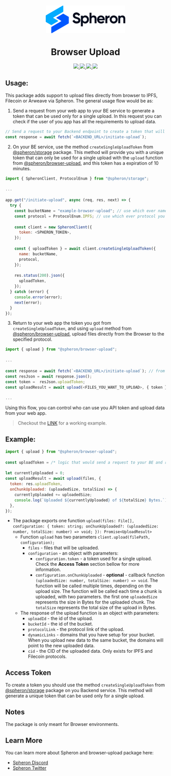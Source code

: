 <p align="center">
  <picture>
    <source media="(prefers-color-scheme: dark)" srcset="https://github.com/spheronFdn/sdk/blob/main/.github/assets/spheron-logo-dark.svg">
    <source media="(prefers-color-scheme: light)" srcset="https://github.com/spheronFdn/sdk/blob/main/.github/assets/spheron-logo.svg">
    <img alt="Spheron" src="https://github.com/spheronFdn/sdk/blob/main/.github/assets/spheron-logo.svg" width="250">
  </picture>
</p>

<h1 align="center">Browser Upload</h1>

<p align="center">  
  <a href="https://www.npmjs.com/package/@spheron/storage" target="_blank" rel="noreferrer">
    <img src="https://img.shields.io/static/v1?label=npm&message=v1.0.5&color=green" />
  </a>
  <a href="https://github.com/spheronFdn/sdk/blob/main/LICENSE" target="_blank" rel="noreferrer">
    <img src="https://img.shields.io/static/v1?label=license&message=Apache%202.0&color=red" />
  </a>
  <a href="https://discord.com/invite/ahxuCtm" target="_blank" rel="noreferrer">
    <img src="https://img.shields.io/static/v1?label=community&message=discord&color=blue" />
  </a>
  <a href="https://twitter.com/SpheronFdn" target="_blank" rel="noreferrer">
    <img src="https://img.shields.io/twitter/url/https/twitter.com/cloudposse.svg?style=social&label=Follow%20%40SpheronFdn" />
  </a>
</p>

## Usage:

This package adds support to upload files directly from browser to IPFS, Filecoin or Arweave via Spheron.
The general usage flow would be as:

1. Send a request from your web app to your BE service to generate a token that can be used only for a single upload. In this request you can check if the user of you app has all the requirements to upload data.

```js
// Send a request to your Backend endpoint to create a token that will be used with the @spheron/browser-upload
const response = await fetch(`<BACKEND_URL>/initiate-upload`);
```

2. On your BE service, use the method `createSingleUploadToken` from [@spheron/storage](https://www.npmjs.com/package/@spheron/storage) package. This method will provide you with a unique token that can only be used for a single upload with the `upload` function from [@spheron/browser-upload](https://www.npmjs.com/package/@spheron/browser-upload), and this token has a expiration of 10 minutes.

```js
import { SpheronClient, ProtocolEnum } from "@spheron/storage";

...

app.get("/initiate-upload", async (req, res, next) => {
  try {
    const bucketName = "example-browser-upload"; // use which ever name you prefer
    const protocol = ProtocolEnum.IPFS; // use which ever protocol you prefer

    const client = new SpheronClient({
      token: <SPHERON_TOKEN>,
    });

    const { uploadToken } = await client.createSingleUploadToken({
      name: bucketName,
      protocol,
    });

    res.status(200).json({
      uploadToken,
    });
  } catch (error) {
    console.error(error);
    next(error);
  }
});
```

3. Return to your web app the token you got from `createSingleUploadToken`, and using `upload` method from [@spheron/browser-upload](https://www.npmjs.com/package/@spheron/browser-upload), upload files directly from the Browser to the specified protocol.

```js
import { upload } from "@spheron/browser-upload";

...

const response = await fetch(`<BACKEND_URL>/initiate-upload`); // from step 1
const resJson = await response.json();
const token =  resJson.uploadToken;
const uploadResult = await upload(<FILES_YOU_WANT_TO_UPLOAD>, { token });

...
```

Using this flow, you can control who can use you API token and upload data from your web app.

> Checkout the [LINK](https://github.com/spheronFdn/sdk/tree/main/examples/browser-upload) for a working example.

## Example:

```js
import { upload } from "@spheron/browser-upload";

const uploadToken = /* logic that would send a request to your BE and return a token that can be used only for a single upload */

let currentlyUploaded = 0;
const uploadResult = await upload(files, {
  token: res.uploadToken,
  onChunkUploaded: (uploadedSize, totalSize) => {
    currentlyUploaded += uploadedSize;
    console.log(`Uploaded ${currentlyUploaded} of ${totalSize} Bytes.`);
  },
});

```

- The package exports one function `upload(files: File[], configuration: { token: string; onChunkUploaded?: (uploadedSize: number, totalSize: number) => void; }): Promise<UploadResult>`
  - Function `upload` has two parameters `client.upload(filePath, configuration);`
    - `files` - files that will be uploaded.
    - `configuration` - an object with parameters:
      - `configuration.token` - a token used for a single upload. Check the **Access Token** section bellow for more information.
      - `configuration.onChunkUploaded` - **optional** - callback function `(uploadedSize: number, totalSize: number) => void`. The function will be called multiple times, depending on the upload size. The function will be called each time a chunk is uploaded, with two parameters. the first one `uploadedSize` represents the size in Bytes for the uploaded chunk. The `totalSize` represents the total size of the upload in Bytes.
  - The response of the upload function is an object with parameters:
    - `uploadId` - the id of the upload.
    - `bucketId` - the id of the bucket.
    - `protocolLink` - the protocol link of the upload.
    - `dynamicLinks` - domains that you have setup for your bucket. When you upload new data to the same bucket, the domains will point to the new uploaded data.
    - `cid` - the CID of the uploaded data. Only exists for IPFS and Filecoin protocols.

## Access Token

To create a token you should use the method `createSingleUploadToken` from [@spheron/storage](https://www.npmjs.com/package/@spheron/storage) package on you Backend service. This method will generate a unique token that can be used only for a single upload.

## Notes

The package is only meant for Browser environments.

## Learn More

You can learn more about Spheron and browser-upload package here:

- [Spheron Discord](https://discord.com/invite/ahxuCtm)
- [Spheron Twitter](https://twitter.com/SpheronFdn)
